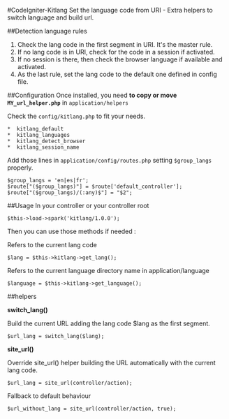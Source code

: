#CodeIgniter-Kitlang
Set the language code from URI - Extra helpers to switch language and build url.

##Detection language rules
1. Check the lang code in the first segment in URI. It's the master rule.
2. If no lang code is in URI, check for the code in a session if activated.
3. If no session is there, then check the browser language if available and activated.
4. As the last rule, set the lang code to the default one defined in config file.

##Configuration
Once installed, you need __to copy or move `MY_url_helper.php`__ in `application/helpers`

Check the `config/kitlang.php` to fit your needs.
	
	*  kitlang_default
	*  kitlang_languages
	*  kitlang_detect_browser
	*  kitlang_session_name

Add those lines in `application/config/routes.php` setting `$group_langs` properly.

	$group_langs = 'en|es|fr';
	$route["($group_langs)"] = $route['default_controller'];
	$route["($group_langs)/(:any)$"] = "$2";

##Usage
In your controller or your controller root

	$this->load->spark('kitlang/1.0.0');

Then you can use those methods if needed :

Refers to the current lang code
	
	$lang = $this->kitlang->get_lang();

Refers to the current language directory name in application/language
	
	$language = $this->kitlang->get_language();

##helpers  

__switch_lang()__

Build the current URL adding the lang code $lang as the first segment. 
	
	$url_lang = switch_lang($lang);

__site_url()__

Override site_url() helper building the URL automatically with the current lang code.
	
	$url_lang = site_url(controller/action);

Fallback to default behaviour
	
	$url_without_lang = site_url(controller/action, true);





